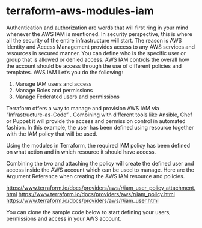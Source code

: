 # terraform-aws-modules-iam

Authentication and authorization are words that will first ring in your mind whenever the AWS IAM is mentioned. In security perspective, this is where all the security of the entire infrastructure will start. The reason is AWS Identity and Access Management provides access to any AWS services and resources in secured manner. You can define who is the specific user or group that is allowed or denied access. AWS IAM controls the overall how the account should be access through the use of different policies and templates.
AWS IAM Let’s you do the following:

1. Manage IAM users and access
2. Manage Roles and permissions
3. Manage Federated users and permissions

Terraform offers a way to manage and provision AWS IAM via “Infrastructure-as-Code” . Combining with different tools like Ansible, Chef or Puppet it will provide the access and permission control in automated fashion.
In this example, the user has been defined using resource together with the IAM policy that will be used.

Using the modules in Terraform, the required IAM policy has been defined on what action and in which resource it should have access.

Combining the two and attaching the policy will create the defined user and access inside the AWS account which can be used to manage.
Here are the Argument Reference when creating the AWS IAM resource and policies.

https://www.terraform.io/docs/providers/aws/r/iam_user_policy_attachment.html
https://www.terraform.io/docs/providers/aws/r/iam_policy.html
https://www.terraform.io/docs/providers/aws/r/iam_user.html

You can clone the sample code below to start defining your users, permissions and access in your AWS account.
